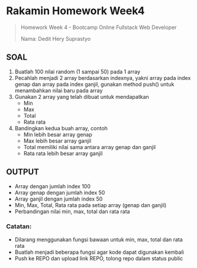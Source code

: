 # Rakamin Homework Week4
> Homework Week 4 - Bootcamp Online Fullstack Web Developer
>
> Nama: Dedit Hery Suprastyo

## SOAL

1. Buatlah 100 nilai random (1 sampai 50) pada 1 array
2. Pecahlah menjadi 2 array berdasarkan indexnya, yakni array pada index genap dan array pada index ganjil, gunakan method push() untuk menambahkan
nilai baru pada array
3. Gunakan 2 array yang telah dibuat untuk mendapatkan
    - Min
    - Max
    - Total
    - Rata rata
4. Bandingkan kedua buah array, contoh
    - Min lebih besar array genap
    - Max lebih besar array ganjil
    - Total memiliki nilai sama antara array genap dan ganjil
    - Rata rata lebih besar array ganjil

## OUTPUT
- Array dengan jumlah index 100
- Array genap dengan jumlah index 50
- Array ganjil dengan jumlah index 50
- Min, Max, Total, Rata rata pada setiap array (genap dan ganjil)
- Perbandingan nilai min, max, total dan rata rata

### Catatan:
- Dilarang menggunakan fungsi bawaan untuk min, max, total dan rata rata
- Buatlah menjadi beberapa fungsi agar kode dapat digunakan kembali
- Push ke REPO dan upload link REPO, tolong repo dalam status public